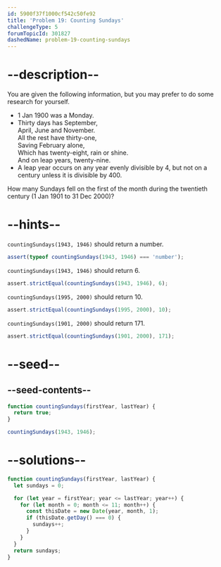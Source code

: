 ```yaml
---
id: 5900f37f1000cf542c50fe92
title: 'Problem 19: Counting Sundays'
challengeType: 5
forumTopicId: 301827
dashedName: problem-19-counting-sundays
---
```


# --description--

You are given the following information, but you may prefer to do some research for yourself.

<ul>
  <li>1 Jan 1900 was a Monday.</li>
  <li>Thirty days has September,<br>April, June and November.<br>All the rest have thirty-one,<br>Saving February alone,<br>Which has twenty-eight, rain or shine.<br>And on leap years, twenty-nine.</li>
  <li>A leap year occurs on any year evenly divisible by 4, but not on a century unless it is divisible by 400.</li>
</ul>

How many Sundays fell on the first of the month during the twentieth century (1 Jan 1901 to 31 Dec 2000)?

# --hints--

`countingSundays(1943, 1946)` should return a number.

```js
assert(typeof countingSundays(1943, 1946) === 'number');
```

`countingSundays(1943, 1946)` should return 6.

```js
assert.strictEqual(countingSundays(1943, 1946), 6);
```

`countingSundays(1995, 2000)` should return 10.

```js
assert.strictEqual(countingSundays(1995, 2000), 10);
```

`countingSundays(1901, 2000)` should return 171.

```js
assert.strictEqual(countingSundays(1901, 2000), 171);
```

# --seed--

## --seed-contents--

```js
function countingSundays(firstYear, lastYear) {
  return true;
}

countingSundays(1943, 1946);
```

# --solutions--

```js
function countingSundays(firstYear, lastYear) {
  let sundays = 0;

  for (let year = firstYear; year <= lastYear; year++) {
    for (let month = 0; month <= 11; month++) {
      const thisDate = new Date(year, month, 1);
      if (thisDate.getDay() === 0) {
        sundays++;
      }
    }
  }
  return sundays;
}
```
